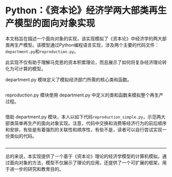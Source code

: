 # Python：《资本论》经济学两大部类再生产模型的面向对象实现

本文档旨在描述一个面向对象的实现，该实现模拟了《资本论》中经济学的两大部类再生产模型。该模型通过Python编程语言实现，涉及两个主要的代码文件：`department.py`和`reproduction.py`。

此实现不仅有助于理解马克思的资本积累理论，而且展示了如何将复杂经济理论转化为可计算的模型。

department.py 模块定义了模拟经济部门所需的核心类和函数。

```
```

reproduction.py 模块使用 department.py 中定义的类和函数来模拟整个再生产过程。

```
```

借助 department.py 模块，本人以如下代码`reproduction_simple.py`，示范两大部类简单再生产的面向对象实现。注意，代码中交换和消费等经济行为的前后顺序和安排，有些是有着强烈的关联性和顺序性，有些不是，读者可以自行尝试实现一份类似的代码。

```
```

---

总的来说，本实现提供了一个基于《资本论》理论的经济学模型的计算机模拟。通过面向对象的方法，模型不仅展示了理论的应用，还提供了一个可扩展的框架，用于进一步的研究和教育目的。

